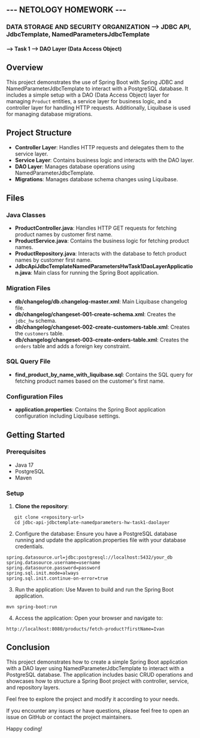 ## --- NETOLOGY HOMEWORK ---
### DATA STORAGE AND SECURITY ORGANIZATION --> JDBC API, JdbcTemplate, NamedParametersJdbcTemplate


#### --> Task 1 --> DAO Layer (Data Access Object)

## Overview

This project demonstrates the use of Spring Boot with Spring JDBC and NamedParameterJdbcTemplate to interact with a PostgreSQL database. It includes a simple setup with a DAO (Data Access Object) layer for managing `Product` entities, a service layer for business logic, and a controller layer for handling HTTP requests. Additionally, Liquibase is used for managing database migrations.

## Project Structure

- **Controller Layer**: Handles HTTP requests and delegates them to the service layer.
- **Service Layer**: Contains business logic and interacts with the DAO layer.
- **DAO Layer**: Manages database operations using NamedParameterJdbcTemplate.
- **Migrations**: Manages database schema changes using Liquibase.

## Files

### Java Classes

- **ProductController.java**: Handles HTTP GET requests for fetching product names by customer first name.
- **ProductService.java**: Contains the business logic for fetching product names.
- **ProductRepository.java**: Interacts with the database to fetch product names by customer first name.
- **JdbcApiJdbcTemplateNamedParametersHwTask1DaoLayerApplication.java**: Main class for running the Spring Boot application.

### Migration Files

- **db/changelog/db.changelog-master.xml**: Main Liquibase changelog file.
- **db/changelog/changeset-001-create-schema.xml**: Creates the `jdbc_hw` schema.
- **db/changelog/changeset-002-create-customers-table.xml**: Creates the `customers` table.
- **db/changelog/changeset-003-create-orders-table.xml**: Creates the `orders` table and adds a foreign key constraint.

### SQL Query File

- **find_product_by_name_with_liquibase.sql**: Contains the SQL query for fetching product names based on the customer's first name.

### Configuration Files

- **application.properties**: Contains the Spring Boot application configuration including Liquibase settings.


## Getting Started

### Prerequisites

- Java 17
- PostgreSQL
- Maven

### Setup

1. **Clone the repository**:
````
   git clone <repository-url>
   cd jdbc-api-jdbctemplate-namedparameters-hw-task1-daolayer
````

2. Configure the database:
Ensure you have a PostgreSQL database running and update the application.properties file with your 
database credentials.
````
spring.datasource.url=jdbc:postgresql://localhost:5432/your_db
spring.datasource.username=username
spring.datasource.password=password
spring.sql.init.mode=always
spring.sql.init.continue-on-error=true
````

3. Run the application:
   Use Maven to build and run the Spring Boot application.
````
mvn spring-boot:run
````

4. Access the application:
   Open your browser and navigate to:
````
http://localhost:8080/products/fetch-product?firstName=Ivan
````

## Conclusion
This project demonstrates how to create a simple Spring Boot application with a DAO layer using NamedParameterJdbcTemplate to interact with a PostgreSQL database. The application includes basic CRUD operations and showcases how to structure a Spring Boot project with controller, service, and repository layers.

Feel free to explore the project and modify it according to your needs.

If you encounter any issues or have questions, please feel free to open an issue on GitHub or contact the project maintainers.

Happy coding!



